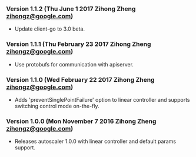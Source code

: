 ### Version 1.1.2 (Thu June 1 2017 Zihong Zheng <zihongz@google.com>)
 - Update client-go to 3.0 beta.

### Version 1.1.1 (Thu February 23 2017 Zihong Zheng <zihongz@google.com>)
 - Use protobufs for communication with apiserver.

### Version 1.1.0 (Wed February 22 2017 Zihong Zheng <zihongz@google.com>)
 - Adds 'preventSinglePointFailure' option to linear controller and supports
   switching control mode on-the-fly.

### Version 1.0.0 (Mon November 7 2016 Zihong Zheng <zihongz@google.com>)
 - Releases autoscaler 1.0.0 with linear controller and default params support.
